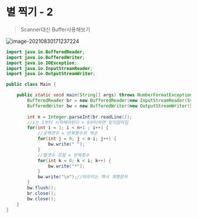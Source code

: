 # 별 찍기 - 2

> Scanner대신 Buffer사용해보기

![image-20210830171237224](C:\Users\Win10\AppData\Roaming\Typora\typora-user-images\image-20210830171237224.png)



```java
import java.io.BufferedReader;
import java.io.BufferedWriter;
import java.io.IOException;
import java.io.InputStreamReader;
import java.io.OutputStreamWriter;

public class Main {

	public static void main(String[] args) throws NumberFormatException, IOException {
		BufferedReader br = new BufferedReader(new InputStreamReader(System.in));
		BufferedWriter bw = new BufferedWriter(new OutputStreamWriter(System.out));
		
		int n = Integer.parseInt(br.readLine());
        //i는 1부터 시작해야된다 > 0부터하면 맞지않아짐
		for(int i = 1; i < n+1 ; i++) {
            //공백갯수 = 반복횟수의 역순
			for(int j = 0; j < n-i; j++) {
				bw.write(" ");
			}
            //별갯수 조절 = 반복횟수
			for(int k = 0; k < i; k++) {
				bw.write("*");
			}
			bw.write("\n");//마무리는 역시 개행문자
		}
		bw.flush();
		br.close();
		bw.close();	
	}
}
```

